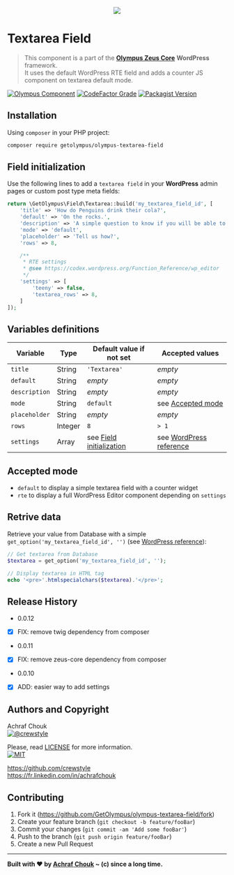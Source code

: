 <p align="center">
    <img src="https://img.icons8.com/nolan/2x/term.png">
</p>

# Textarea Field
> This component is a part of the [**Olympus Zeus Core**][zeus-url] **WordPress** framework.  
> It uses the default WordPress RTE field and adds a counter JS component on textarea default mode.

[![Olympus Component][olympus-image]][olympus-url]
[![CodeFactor Grade][codefactor-image]][codefactor-url]
[![Packagist Version][packagist-image]][packagist-url]

## Installation

Using `composer` in your PHP project:

```sh
composer require getolympus/olympus-textarea-field
```

## Field initialization

Use the following lines to add a `textarea field` in your **WordPress** admin pages or custom post type meta fields:

```php
return \GetOlympus\Field\Textarea::build('my_textarea_field_id', [
    'title' => 'How do Penguins drink their cola?',
    'default' => 'On the rocks.',
    'description' => 'A simple question to know if you will be able to survive to the Penguin domination.',
    'mode' => 'default',
    'placeholder' => 'Tell us how?',
    'rows' => 8,

    /**
     * RTE settings
     * @see https://codex.wordpress.org/Function_Reference/wp_editor
     */
    'settings' => [
        'teeny' => false,
        'textarea_rows' => 8,
    ]
]);
```

## Variables definitions

| Variable      | Type    | Default value if not set | Accepted values |
| ------------- | ------- | ------------------------ | --------------- |
| `title`       | String  | `'Textarea'` | *empty* |
| `default`     | String  | *empty* | *empty* |
| `description` | String  | *empty* | *empty* |
| `mode`        | String  | `default` | see [Accepted mode](#accepted-mode) |
| `placeholder` | String  | *empty* | *empty* |
| `rows`        | Integer | `8` | `> 1` |
| `settings`    | Array   | see [Field initialization](#field-initialization) | see [WordPress reference](https://codex.wordpress.org/Function_Reference/wp_editor) |

## Accepted mode

* `default` to display a simple textarea field with a counter widget
* `rte` to display a full WordPress Editor component depending on `settings`

## Retrive data

Retrieve your value from Database with a simple `get_option('my_textarea_field_id', '')` (see [WordPress reference][getoption-url]):

```php
// Get textarea from Database
$textarea = get_option('my_textarea_field_id', '');

// Display textarea in HTML tag
echo '<pre>'.htmlspecialchars($textarea).'</pre>';
```

## Release History

* 0.0.12
- [x] FIX: remove twig dependency from composer

* 0.0.11
- [x] FIX: remove zeus-core dependency from composer

* 0.0.10
- [x] ADD: easier way to add settings

## Authors and Copyright

Achraf Chouk  
[![@crewstyle][twitter-image]][twitter-url]

Please, read [LICENSE][license-blob] for more information.  
[![MIT][license-image]][license-url]

<https://github.com/crewstyle>  
<https://fr.linkedin.com/in/achrafchouk>

## Contributing

1. Fork it (<https://github.com/GetOlympus/olympus-textarea-field/fork>)
2. Create your feature branch (`git checkout -b feature/fooBar`)
3. Commit your changes (`git commit -am 'Add some fooBar'`)
4. Push to the branch (`git push origin feature/fooBar`)
5. Create a new Pull Request

---

**Built with ♥ by [Achraf Chouk](http://github.com/crewstyle "Achraf Chouk") ~ (c) since a long time.**

<!-- links & imgs dfn's -->
[olympus-image]: https://img.shields.io/badge/for-Olympus-44cc11.svg?style=flat-square
[olympus-url]: https://github.com/GetOlympus
[zeus-url]: https://github.com/GetOlympus/Zeus-Core
[codefactor-image]: https://www.codefactor.io/repository/github/GetOlympus/olympus-textarea-field/badge?style=flat-square
[codefactor-url]: https://www.codefactor.io/repository/github/getolympus/olympus-textarea-field
[getoption-url]: https://developer.wordpress.org/reference/functions/get_option/
[license-blob]: https://github.com/GetOlympus/olympus-textarea-field/blob/master/LICENSE
[license-image]: https://img.shields.io/badge/license-MIT_License-blue.svg?style=flat-square
[license-url]: http://opensource.org/licenses/MIT
[packagist-image]: https://img.shields.io/packagist/v/getolympus/olympus-textarea-field.svg?style=flat-square
[packagist-url]: https://packagist.org/packages/getolympus/olympus-textarea-field
[twitter-image]: https://img.shields.io/badge/crewstyle-blue.svg?style=social&logo=twitter
[twitter-url]: http://twitter.com/crewstyle